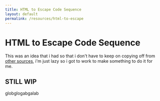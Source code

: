 ```yaml
---
title: HTML to Escape Code Sequence
layout: default
permalink: /resources/html-to-escape
---
```


# HTML to Escape Code Sequence

This was an idea that i had so that i don't have to keep on copying off from <a href="" target="_blank">other sources</a>, i'm just lazy so i got to work to make something to do it for me.

## STILL WIP

<script src="http://ajax.googleapis.com/ajax/libs/jquery/1.7.1/jquery.min.js"></script>
<script src="https://cdnjs.cloudflare.com/ajax/libs/PapaParse/4.1.2/papaparse.js"></script>
<script>function arrayToTable(a){var n=$("<table></table>");return $(a).each(function(a,t){var e=$("<tr></tr>");$(t).each(function(a,t){e.append($("<td>"+t+"</td>"))}),n.append(e)}),n}$.ajax({type:"GET",url:"https://arifhamed.com/static/others/htmlescape.csv",success:function(a){$("body").append(arrayToTable(Papa.parse(a).data))}});</script>

globglogabgalab